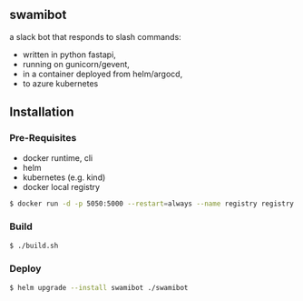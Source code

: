 ## swamibot

a slack bot that responds to slash commands:
* written in python fastapi,
* running on gunicorn/gevent,
* in a container deployed from helm/argocd,
* to azure kubernetes

## Installation

### Pre-Requisites

* docker runtime, cli
* helm
* kubernetes (e.g. kind)
* docker local registry

```bash
$ docker run -d -p 5050:5000 --restart=always --name registry registry:2
```

### Build

```bash
$ ./build.sh
```

### Deploy

```bash
$ helm upgrade --install swamibot ./swamibot
```
